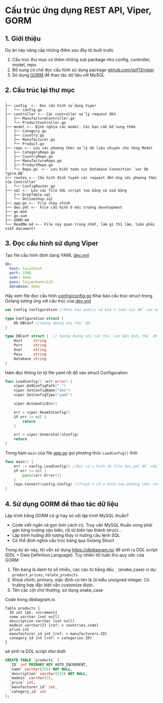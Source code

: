 # Cấu trúc ứng dụng REST API, Viper, GORM

## 1. Giới thiệu
Dự án này nâng cấp những điểm sau đây từ buổi trước
1. Cấu trúc thư mục có thêm những sub package như config, controller, model, repo
2. Bổ xung cơ chế đọc cấu hình sử dụng package [github.com/spf13/viper](https://github.com/spf13/viper)
3. Sử dụng [GORM](https://gorm.io/index.html) để thao tác dữ liệu với MySQL


## 2. Cấu trúc lại thư mục

```
.
├── config  <-- Đọc cấu hình sử dụng Viper
│   └── config.go
├── controller <-- Các controller xử lý request đến
│   ├── ManufactureController.go
│   └── ProductController.go
├── model <-- Định nghĩa các model. Các bạn cần bổ xung thêm
│   ├── Category.go
│   ├── Country.go
│   ├── Manufacturer.go
│   └── Product.go
├── repo <-- Lưu các phương thức xử lý dữ liệu chuyên cho từng Model
│   ├── CategoryRepo.go
│   ├── CountryRepo.go
│   ├── ManufactureRepo.go
│   ├── ProductRepo.go
│   └── Repo.go  <-- Lưu biến toàn cục Database Connection `var Db *gorm.DB`
├── routes <-- Cấu hình định tuyến các request đến ứng với phương thức của Controller`
│   └── ConfigRouter.go
├── sql <-- Lưu các file SQL script tạo bảng và xoá bảng
│   ├── DropTable.sql
│   └── OnlineShop.sql
├── app.go <-- File chạy chính
├── dev.yml <-- File cấu hình ở môi trường development
├── go.mod
├── go.sum
├── GORM.md
└── ReadMe.md <-- File này quan trọng nhất, làm gì thì làm, luôn phải viết document!
```

## 3. Đọc cấu hình sử dụng Viper

Tạo file cấu hình định dạng YAML [dev.yml](dev.yml)
```yaml
db:
  host: localhost
  port: 3306
  user: demo
  pass: toiyeuhanoi123-
  database: demo
```

Hãy xem file đọc cấu hình [config/config.go](config/config.go)
Khai báo cấu trúc struct trong Golang tương ứng với cấu trúc của [dev.yml](dev.yml)
```go
var Config Configuration //Khai báo public và biến toàn cục để các module khác dùng nhé

type Configuration struct {
	Db DBConf //tương đương với thẻ db:
}

type DBConf struct {  // tương đương với các thẻ con bên dưới thẻ db:
	Host     string
	Port     string
	User     string
	Pass     string
	Database string
}
```

Hàm đọc thông tin từ file yaml rồi đổ vào struct Configuration
```go
func LoadConfig() (err error) {
	viper.AddConfigPath(".")
	viper.SetConfigName("dev")
	viper.SetConfigType("yaml")

	viper.AutomaticEnv()

	err = viper.ReadInConfig()
	if err != nil {
		return
	}

	err = viper.Unmarshal(&Config)
	return
}
```

Trong hàm ```main``` của file [app.go](app.go) gọi phương thức `LoadConfig()` thôi
```go
func main() {
	err := config.LoadConfig() //Đọc cấu hình từ file dev.yml đổ vào biến toàn cục config.Config
	if err != nil {
		panic(err.Error())
	}
	repo.Connect(config.Config) //Truyền cấu hình vào phương thức Connect của package repo
}
```

## 4. Sử dụng GORM để thao tác dữ liệu

Lập trình bằng GORM có gì hay so với lập trình MySQL thuần?

* Code viết ngắn và gọn hơn cách cũ. Truy vấn MySQL thuần xong phải gán từng trường vào biến, rồi từ biến tạo thành struct...
* Lập trình hướng đối tượng thay vì hướng câu lệnh SQL
* Có thể định nghĩa cấu trúc bảng qua Golang Struct

Trong dự án này, tôi vẫn sử dụng https://dbdiagram.io/ để sinh ra DDL script (DDL = Data Definition Language). Tuy nhiên tôi tuân thủ quy ước của GORM:

1. Tên bảng là danh từ số nhiều, các các từ bằng dấu `_` (snake_case) ví dụ: `product_prices`, `relate_products`
2. Khoá chính, primary, mặc định có tên là `ID` kiểu unsigned integer. Có trường hợp đặc biệt vẫn customize được.
3. Tên các cột chữ thường, sử dụng snake_case

Code trong dbdiagram.io
```
Table products {
  ID int [pk, increment]
  name varchar [not null]
  description varchar [not null]
  madein varchar(2) [ref: > countries.code]
  price int
  manufacturer_id int [ref: > manufacturers.ID]
  category_id int [ref: > categories.ID]
}
```
sẽ sinh ra DDL script như dưới

```sql
CREATE TABLE `products` (
  `ID` int PRIMARY KEY AUTO_INCREMENT,
  `name` varchar(255) NOT NULL,
  `description` varchar(255) NOT NULL,
  `madein` varchar(2),
  `price` int,
  `manufacturer_id` int,
  `category_id` int
);
```


